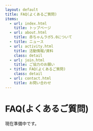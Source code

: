 ```yaml
---
layout: default
title: FAQ(よくあるご質問)
items:
  - url: index.html
    title: トップページ
  - url: about.html
    title: 赤ちゃんラボ5.0について
  - title: ニュース
  - url: activity.html
    title: 活動情報/資料
    class: detail
  - url: join.html
    title: ご協力のお願い
  - title: FAQ(よくあるご質問)
    class: detail
  - url: contact.html
    title: お問い合わせ
---
```


# FAQ(よくあるご質問)

現在準備中です。

